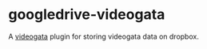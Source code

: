 # googledrive-videogata

A [videogata](https://www.videogata.com) plugin for storing videogata data on dropbox.
